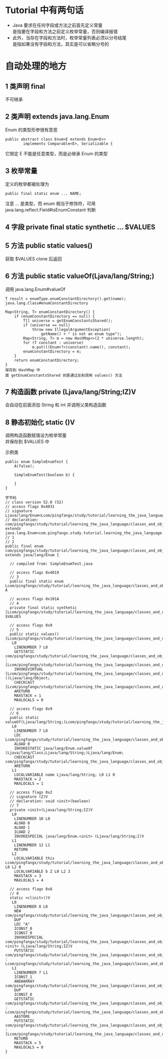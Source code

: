 # Tutorial 中有两句话
* Java 要求在任何字段或方法之前首先定义常量  
是指要在字段和方法之前定义枚举常量，否则编译报错
* 此外，当存在字段和方法时，枚举常量列表必须以分号结尾  
是指如果没有字段和方法，其实是可以省略分号的

# 自动处理的地方
## 1 类声明 final
不可继承

## 2 类声明 extends java.lang.Enum<E>
Enum 的类型形参很有意思

    public abstract class Enum<E extends Enum<E>>
            implements Comparable<E>, Serializable {
            
它限定 E 不能是任意类型，而是必继承 Enum<E> 的类型

## 3 枚举常量
定义的枚举都被处理为
    
    public final static enum ... NAME;
    
注意 ... 是类型，而 enum 相当于修饰符，可用 java.lang.reflect.Field#isEnumConstant 判断
    
## 4 字段 private final static synthetic ... $VALUES

## 5 方法 public static values()
获取 $VALUES clone 后返回

## 6 方法 public static valueOf(Ljava/lang/String;)
调用 java.lang.Enum#valueOf
    
    T result = enumType.enumConstantDirectory().get(name);
    java.lang.Class#enumConstantDirectory
    
    Map<String, T> enumConstantDirectory() {
        if (enumConstantDirectory == null) {
            T[] universe = getEnumConstantsShared();
            if (universe == null)
                throw new IllegalArgumentException(
                    getName() + " is not an enum type");
            Map<String, T> m = new HashMap<>(2 * universe.length);
            for (T constant : universe)
                m.put(((Enum<?>)constant).name(), constant);
            enumConstantDirectory = m;
        }
        return enumConstantDirectory;
    }
    保存到 HashMap 中
    面 getEnumConstantsShared 则是通过反射调用 values() 方法
    
## 7 构造函数 private <init>(Ljava/lang/String;IZ)V
会自动在前面添加 String 和 int 并调用父类构造函数

## 8 静态初始化 static <clinit>()V
调用构造函数赋值设为枚举常量  
并保存到 $VALUES 中

示例类

    public enum SimpleEnumTest {
        A(false);

        SimpleEnumTest(boolean b) {

        }
    }

    字节码
    // class version 52.0 (52)
    // access flags 0x4031
    // signature Ljava/lang/Enum<Lcom/pingfangx/study/tutorial/learning_the_java_language/classes_and_objects/_enum/SimpleEnumTest;>;
    // declaration: com/pingfangx/study/tutorial/learning_the_java_language/classes_and_objects/_enum/SimpleEnumTest extends java.lang.Enum<com.pingfangx.study.tutorial.learning_the_java_language.classes_and_objects._enum.SimpleEnumTest>
    // 1
    // 2
    public final enum com/pingfangx/study/tutorial/learning_the_java_language/classes_and_objects/_enum/SimpleEnumTest extends java/lang/Enum {

      // compiled from: SimpleEnumTest.java

      // access flags 0x4019
      // 3
      public final static enum Lcom/pingfangx/study/tutorial/learning_the_java_language/classes_and_objects/_enum/SimpleEnumTest; A

      // access flags 0x101A
      // 4
      private final static synthetic [Lcom/pingfangx/study/tutorial/learning_the_java_language/classes_and_objects/_enum/SimpleEnumTest; $VALUES

      // access flags 0x9
      // 5
      public static values()[Lcom/pingfangx/study/tutorial/learning_the_java_language/classes_and_objects/_enum/SimpleEnumTest;
       L0
        LINENUMBER 7 L0
        GETSTATIC com/pingfangx/study/tutorial/learning_the_java_language/classes_and_objects/_enum/SimpleEnumTest.$VALUES : [Lcom/pingfangx/study/tutorial/learning_the_java_language/classes_and_objects/_enum/SimpleEnumTest;
        INVOKEVIRTUAL [Lcom/pingfangx/study/tutorial/learning_the_java_language/classes_and_objects/_enum/SimpleEnumTest;.clone ()Ljava/lang/Object;
        CHECKCAST [Lcom/pingfangx/study/tutorial/learning_the_java_language/classes_and_objects/_enum/SimpleEnumTest;
        ARETURN
        MAXSTACK = 1
        MAXLOCALS = 0

      // access flags 0x9
      // 6
      public static valueOf(Ljava/lang/String;)Lcom/pingfangx/study/tutorial/learning_the_java_language/classes_and_objects/_enum/SimpleEnumTest;
       L0
        LINENUMBER 7 L0
        LDC Lcom/pingfangx/study/tutorial/learning_the_java_language/classes_and_objects/_enum/SimpleEnumTest;.class
        ALOAD 0
        INVOKESTATIC java/lang/Enum.valueOf (Ljava/lang/Class;Ljava/lang/String;)Ljava/lang/Enum;
        CHECKCAST com/pingfangx/study/tutorial/learning_the_java_language/classes_and_objects/_enum/SimpleEnumTest
        ARETURN
       L1
        LOCALVARIABLE name Ljava/lang/String; L0 L1 0
        MAXSTACK = 2
        MAXLOCALS = 1

      // access flags 0x2
      // signature (Z)V
      // declaration: void <init>(boolean)
      // 7
      private <init>(Ljava/lang/String;IZ)V
       L0
        LINENUMBER 10 L0
        ALOAD 0
        ALOAD 1
        ILOAD 2
        INVOKESPECIAL java/lang/Enum.<init> (Ljava/lang/String;I)V
       L1
        LINENUMBER 12 L1
        RETURN
       L2
        LOCALVARIABLE this Lcom/pingfangx/study/tutorial/learning_the_java_language/classes_and_objects/_enum/SimpleEnumTest; L0 L2 0
        LOCALVARIABLE b Z L0 L2 3
        MAXSTACK = 3
        MAXLOCALS = 4

      // access flags 0x8
      // 8
      static <clinit>()V
       L0
        LINENUMBER 8 L0
        NEW com/pingfangx/study/tutorial/learning_the_java_language/classes_and_objects/_enum/SimpleEnumTest
        DUP
        LDC "A"
        ICONST_0
        ICONST_0
        INVOKESPECIAL com/pingfangx/study/tutorial/learning_the_java_language/classes_and_objects/_enum/SimpleEnumTest.<init> (Ljava/lang/String;IZ)V
        PUTSTATIC com/pingfangx/study/tutorial/learning_the_java_language/classes_and_objects/_enum/SimpleEnumTest.A : Lcom/pingfangx/study/tutorial/learning_the_java_language/classes_and_objects/_enum/SimpleEnumTest;
       L1
        LINENUMBER 7 L1
        ICONST_1
        ANEWARRAY com/pingfangx/study/tutorial/learning_the_java_language/classes_and_objects/_enum/SimpleEnumTest
        DUP
        ICONST_0
        GETSTATIC com/pingfangx/study/tutorial/learning_the_java_language/classes_and_objects/_enum/SimpleEnumTest.A : Lcom/pingfangx/study/tutorial/learning_the_java_language/classes_and_objects/_enum/SimpleEnumTest;
        AASTORE
        PUTSTATIC com/pingfangx/study/tutorial/learning_the_java_language/classes_and_objects/_enum/SimpleEnumTest.$VALUES : [Lcom/pingfangx/study/tutorial/learning_the_java_language/classes_and_objects/_enum/SimpleEnumTest;
        RETURN
        MAXSTACK = 5
        MAXLOCALS = 0
    }
